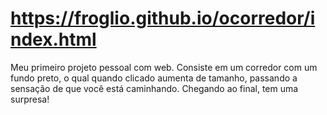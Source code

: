 # https://froglio.github.io/ocorredor/index.html
Meu primeiro projeto pessoal com web. Consiste em um corredor com um fundo preto, o qual quando clicado aumenta de tamanho, passando a sensação de que você está caminhando. Chegando ao final, tem uma surpresa!

